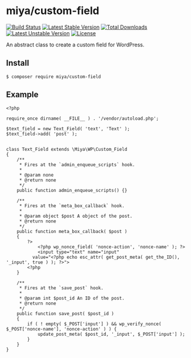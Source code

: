 # miya/custom-field

[![Build Status](https://travis-ci.org/miya0001/custom-field.svg?branch=master)](https://travis-ci.org/miya0001/custom-field)
[![Latest Stable Version](https://poser.pugx.org/miya/custom-field/v/stable)](https://packagist.org/packages/miya/custom-field)
[![Total Downloads](https://poser.pugx.org/miya/custom-field/downloads)](https://packagist.org/packages/miya/custom-field)
[![Latest Unstable Version](https://poser.pugx.org/miya/custom-field/v/unstable)](https://packagist.org/packages/miya/custom-field)
[![License](https://poser.pugx.org/miya/custom-field/license)](https://packagist.org/packages/miya/custom-field)

An abstract class to create a custom field for WordPress.

## Install

```
$ composer require miya/custom-field
```

## Example

```
<?php

require_once dirname( __FILE__ ) . '/vendor/autoload.php';

$text_field = new Text_Field( 'text', 'Text' );
$text_field->add( 'post' );


class Text_Field extends \Miya\WP\Custom_Field
{
	/**
	 * Fires at the `admin_enqueue_scripts` hook.
	 *
	 * @param none
	 * @return none
	 */
	public function admin_enqueue_scripts() {}

	/**
	 * Fires at the `meta_box_callback` hook.
	 *
	 * @param object $post A object of the post.
	 * @return none
	 */
	public function meta_box_callback( $post )
	{
		?>
			<?php wp_nonce_field( 'nonce-action', 'nonce-name' ); ?>
			<input type="text" name="input"
          value="<?php echo esc_attr( get_post_meta( get_the_ID(), '_input', true ) ); ?>">
		<?php
	}

	/**
	 * Fires at the `save_post` hook.
	 *
	 * @param int $post_id An ID of the post.
	 * @return none
	 */
	public function save_post( $post_id )
	{
		if ( ! empty( $_POST['input'] ) && wp_verify_nonce( $_POST['nonce-name'], 'nonce-action' ) ) {
			update_post_meta( $post_id, '_input', $_POST['input'] );
		}
	}
}
```
